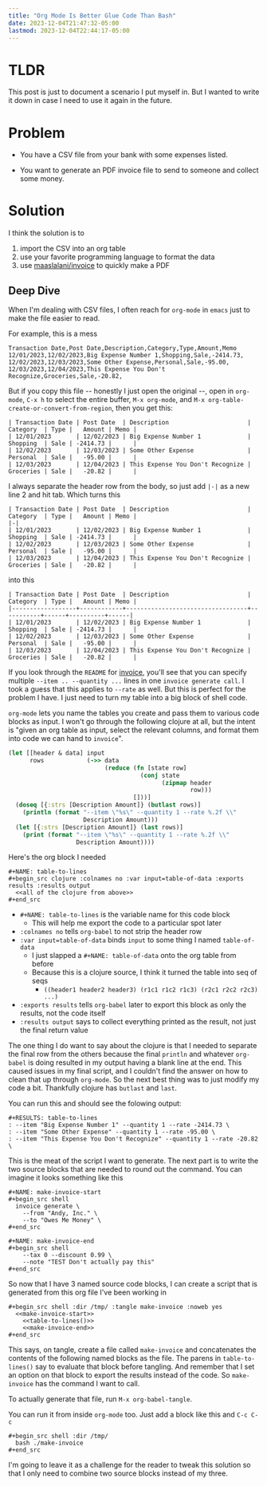 ```yaml
---
title: "Org Mode Is Better Glue Code Than Bash"
date: 2023-12-04T21:47:32-05:00
lastmod: 2023-12-04T22:44:17-05:00
---
```


# TLDR
This post is just to document a scenario I put myself in. But I wanted to write it down in case I
need to use it again in the future.

# Problem
- You have a CSV file from your bank with some expenses listed.

- You want to generate an PDF invoice file to send to someone and collect some money.

# Solution

I think the solution is to
1. import the CSV into an org table
2. use your favorite programming language to format the data
3. use [maaslalani/invoice][1] to quickly make a PDF

## Deep Dive

When I'm dealing with CSV files, I often reach for `org-mode` in `emacs` just to make the file
easier to read.

For example, this is a mess

```csv
Transaction Date,Post Date,Description,Category,Type,Amount,Memo
12/01/2023,12/02/2023,Big Expense Number 1,Shopping,Sale,-2414.73,
12/02/2023,12/03/2023,Some Other Expense,Personal,Sale,-95.00,
12/03/2023,12/04/2023,This Expense You Don't Recognize,Groceries,Sale,-20.82,
```

But if you copy this file -- honestly I just open the original --, open in `org-mode`, `C-x h` to
select the entire buffer, `M-x org-mode`, and `M-x org-table-create-or-convert-from-region`, then
you get this:

```org-mode
| Transaction Date | Post Date  | Description                      | Category  | Type |   Amount | Memo |
| 12/01/2023       | 12/02/2023 | Big Expense Number 1             | Shopping  | Sale | -2414.73 |      |
| 12/02/2023       | 12/03/2023 | Some Other Expense               | Personal  | Sale |   -95.00 |      |
| 12/03/2023       | 12/04/2023 | This Expense You Don't Recognize | Groceries | Sale |   -20.82 |      |
```

I always separate the header row from the body, so just add `|-|` as a new line 2 and hit tab. Which
turns this

```org-mode
| Transaction Date | Post Date  | Description                      | Category  | Type |   Amount | Memo |
|-|
| 12/01/2023       | 12/02/2023 | Big Expense Number 1             | Shopping  | Sale | -2414.73 |      |
| 12/02/2023       | 12/03/2023 | Some Other Expense               | Personal  | Sale |   -95.00 |      |
| 12/03/2023       | 12/04/2023 | This Expense You Don't Recognize | Groceries | Sale |   -20.82 |      |
```

into this

```org-mode
| Transaction Date | Post Date  | Description                      | Category  | Type |   Amount | Memo |
|------------------+------------+----------------------------------+-----------+------+----------+------|
| 12/01/2023       | 12/02/2023 | Big Expense Number 1             | Shopping  | Sale | -2414.73 |      |
| 12/02/2023       | 12/03/2023 | Some Other Expense               | Personal  | Sale |   -95.00 |      |
| 12/03/2023       | 12/04/2023 | This Expense You Don't Recognize | Groceries | Sale |   -20.82 |      |
```

If you look through the `README` for [invoice][1], you'll see that you can specify multiple `--item
.. --quantity ...` lines in one `invoice generate call`. I took a guess that this applies to
`--rate` as well. But this is perfect for the problem I have. I just need to turn my table into a
big block of shell code.

`org-mode` lets you name the tables you create and pass them to various code blocks as input. I
won't go through the following clojure at all, but the intent is "given an org table as input,
select the relevant columns, and format them into code we can hand to `invoice`".

```clojure
(let [[header & data] input
      rows            (->> data
                           (reduce (fn [state row]
                                     (conj state
                                           (zipmap header
                                                   row)))
                                   []))]
  (doseq [{:strs [Description Amount]} (butlast rows)]
    (println (format "--item \"%s\" --quantity 1 --rate %.2f \\"
                     Description Amount)))
  (let [{:strs [Description Amount]} (last rows)]
    (print (format "--item \"%s\" --quantity 1 --rate %.2f \\"
                   Description Amount))))
```

Here's the org block I needed
```org-mode
#+NAME: table-to-lines
#+begin_src clojure :colnames no :var input=table-of-data :exports results :results output
  <<all of the clojure from above>>
#+end_src
```
- `#+NAME: table-to-lines` is the variable name for this code block
  - This will help me export the code to a particular spot later
- `:colnames no` tells `org-babel` to not strip the header row
- `:var input=table-of-data` binds `input` to some thing I named `table-of-data`
  - I just slapped a `#+NAME: table-of-data` onto the org table from before
  - Because this is a clojure source, I think it turned the table into seq of seqs
    - `((header1 header2 header3) (r1c1 r1c2 r1c3) (r2c1 r2c2 r2c3) ...)`
- `:exports results` tells `org-babel` later to export this block as only the results, not the code
  itself
- `:results output` says to collect everything printed as the result, not just the final return
  value

The one thing I do want to say about the clojure is that I needed to separate the final row from the
others because the final `println` and whatever `org-babel` is doing resulted in my output having a
blank line at the end. This caused issues in my final script, and I couldn't find the answer on how
to clean that up through `org-mode`. So the next best thing was to just modify my code a bit.
Thankfully clojure has `butlast` and `last`.

You can run this and should see the folowing output:

```org-mode
#+RESULTS: table-to-lines
: --item "Big Expense Number 1" --quantity 1 --rate -2414.73 \
: --item "Some Other Expense" --quantity 1 --rate -95.00 \
: --item "This Expense You Don't Recognize" --quantity 1 --rate -20.82 \
```

This is the meat of the script I want to generate. The next part is to write the two source blocks
that are needed to round out the command. You can imagine it looks something like this

```org-mode
#+NAME: make-invoice-start
#+begin_src shell
  invoice generate \
    --from "Andy, Inc." \
    --to "Owes Me Money" \
#+end_src

#+NAME: make-invoice-end
#+begin_src shell
    --tax 0 --discount 0.99 \
    --note "TEST Don't actually pay this"
#+end_src
```

So now that I have 3 named source code blocks, I can create a script that is generated from this org
file I've been working in

```org-mode
#+begin_src shell :dir /tmp/ :tangle make-invoice :noweb yes
  <<make-invoice-start>>
    <<table-to-lines()>>
    <<make-invoice-end>>
#+end_src
```

This says, on tangle, create a file called `make-invoice` and concatenates the contents of the
following named blocks as the file. The parens in `table-to-lines()` say to evaluate that block
before tangling. And remember that I set an option on that block to export the results instead of
the code. So `make-invoice` has the command I want to call.

To actually generate that file, run `M-x org-babel-tangle`.

You can run it from inside `org-mode` too. Just add a block like this and `C-c C-c`
```org-mode
#+begin_src shell :dir /tmp/
  bash ./make-invoice
#+end_src
```

I'm going to leave it as a challenge for the reader to tweak this solution so that I only need to
combine two source blocks instead of my three.

[1]: https://github.com/maaslalani/invoice/tree/0fb2e9d84385c6393ca6925bc6d25a89555b0b2d
